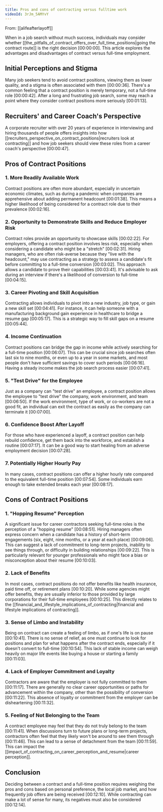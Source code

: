 ```yaml
---
title: Pros and cons of contracting versus fulltime work
videoId: 3rJm_5AMYvY
---
```


From: [[alifeafterlayoff]] <br/> 

When in a job search without much success, individuals may consider whether [[the_pitfalls_of_contract_offers_over_full_time_positions|going the contract route]] is the right decision <a class="yt-timestamp" data-t="00:00:00">[00:00:00]</a>. This article explores the advantages and disadvantages of contract versus full-time employment.

## Initial Perceptions and Stigma

Many job seekers tend to avoid contract positions, viewing them as lower quality, and a stigma is often associated with them <a class="yt-timestamp" data-t="00:00:36">[00:00:36]</a>. There's a common feeling that a contract position is merely temporary, not a full-time role <a class="yt-timestamp" data-t="00:00:42">[00:00:42]</a>. After a long and frustrating job search, some may reach a point where they consider contract positions more seriously <a class="yt-timestamp" data-t="00:01:13">[00:01:13]</a>.

## Recruiters' and Career Coach's Perspective

A corporate recruiter with over 20 years of experience in interviewing and hiring thousands of people offers insights into how [[recruiters_perspective_on_contract_positions|recruiters look at contracting]] and how job seekers should view these roles from a career coach's perspective <a class="yt-timestamp" data-t="00:00:47">[00:00:47]</a>.

## Pros of Contract Positions

### 1. More Readily Available Work
Contract positions are often more abundant, especially in uncertain economic climates, such as during a pandemic when companies are apprehensive about adding permanent headcount <a class="yt-timestamp" data-t="00:01:38">[00:01:38]</a>. This means a higher likelihood of being considered for a contract role due to their prevalence <a class="yt-timestamp" data-t="00:02:16">[00:02:16]</a>.

### 2. Opportunity to Demonstrate Skills and Reduce Employer Risk
Contract roles provide an opportunity to showcase skills <a class="yt-timestamp" data-t="00:02:22">[00:02:22]</a>. For employers, offering a contract position involves less risk, especially when considering a candidate who might be a "stretch" <a class="yt-timestamp" data-t="00:02:31">[00:02:31]</a>. Hiring managers, who are often risk-averse because they "live with the headcount," may use contracting as a strategy to assess a candidate's fit before committing to a full-time conversion <a class="yt-timestamp" data-t="00:03:02">[00:03:02]</a>. This approach allows a candidate to prove their capabilities <a class="yt-timestamp" data-t="00:03:41">[00:03:41]</a>. It's advisable to ask during an interview if there's a likelihood of conversion to full-time <a class="yt-timestamp" data-t="00:04:15">[00:04:15]</a>.

### 3. Career Pivoting and Skill Acquisition
Contracting allows individuals to pivot into a new industry, job type, or gain a new skill set <a class="yt-timestamp" data-t="00:04:41">[00:04:41]</a>. For instance, it can help someone with a manufacturing background gain experience in healthcare to bridge a resume gap <a class="yt-timestamp" data-t="00:05:17">[00:05:17]</a>. This is a strategic way to fill skill gaps on a resume <a class="yt-timestamp" data-t="00:05:44">[00:05:44]</a>.

### 4. Income Continuation
Contract positions can bridge the gap in income while actively searching for a full-time position <a class="yt-timestamp" data-t="00:06:07">[00:06:07]</a>. This can be crucial since job searches often last six to nine months, or even up to a year in some markets, and most people don't have sufficient savings to cover such periods <a class="yt-timestamp" data-t="00:06:16">[00:06:16]</a>. Having a steady income makes the job search process easier <a class="yt-timestamp" data-t="00:07:41">[00:07:41]</a>.

### 5. "Test Drive" for the Employee
Just as a company can "test drive" an employee, a contract position allows the employee to "test drive" the company, work environment, and team <a class="yt-timestamp" data-t="00:06:50">[00:06:50]</a>. If the work environment, type of work, or co-workers are not a good fit, an individual can exit the contract as easily as the company can terminate it <a class="yt-timestamp" data-t="00:07:00">[00:07:00]</a>.

### 6. Confidence Boost After Layoff
For those who have experienced a layoff, a contract position can help rebuild confidence, get them back into the workforce, and establish a routine <a class="yt-timestamp" data-t="00:07:17">[00:07:17]</a>. It can be a good way to start healing from an adverse employment decision <a class="yt-timestamp" data-t="00:07:28">[00:07:28]</a>.

### 7. Potentially Higher Hourly Pay
In many cases, contract positions can offer a higher hourly rate compared to the equivalent full-time position <a class="yt-timestamp" data-t="00:07:54">[00:07:54]</a>. Some individuals earn enough to take extended breaks each year <a class="yt-timestamp" data-t="00:08:17">[00:08:17]</a>.

## Cons of Contract Positions

### 1. "Hopping Resume" Perception
A significant issue for career contractors seeking full-time roles is the perception of a "hopping resume" <a class="yt-timestamp" data-t="00:08:51">[00:08:51]</a>. Hiring managers often express concern when a candidate has a history of short-term engagements (six, eight, nine months, or a year at each place) <a class="yt-timestamp" data-t="00:09:06">[00:09:06]</a>. This can suggest a lack of commitment to long-term projects, inability to see things through, or difficulty in building relationships <a class="yt-timestamp" data-t="00:09:22">[00:09:22]</a>. This is particularly relevant for younger professionals who might face a bias or misconception about their resume <a class="yt-timestamp" data-t="00:10:03">[00:10:03]</a>.

### 2. Lack of Benefits
In most cases, contract positions do not offer benefits like health insurance, paid time off, or retirement plans <a class="yt-timestamp" data-t="00:10:20">[00:10:20]</a>. While some agencies might offer benefits, they are usually inferior to those provided by large corporations for their full-time employees <a class="yt-timestamp" data-t="00:10:25">[00:10:25]</a>. This directly relates to the [[financial_and_lifestyle_implications_of_contracting|financial and lifestyle implications of contracting]].

### 3. Sense of Limbo and Instability
Being on contract can create a feeling of limbo, as if one's life is on pause <a class="yt-timestamp" data-t="00:10:41">[00:10:41]</a>. There is no sense of relief, as one must continue to look for positions and plan for what happens after the contract ends, especially if it doesn't convert to full-time <a class="yt-timestamp" data-t="00:10:54">[00:10:54]</a>. This lack of stable income can weigh heavily on major life events like buying a house or starting a family <a class="yt-timestamp" data-t="00:11:03">[00:11:03]</a>.

### 4. Lack of Employer Commitment and Loyalty
Contractors are aware that the employer is not fully committed to them <a class="yt-timestamp" data-t="00:11:17">[00:11:17]</a>. There are generally no clear career opportunities or paths for advancement within the company, other than the possibility of conversion <a class="yt-timestamp" data-t="00:11:22">[00:11:22]</a>. This absence of loyalty or commitment from the employer can be disheartening <a class="yt-timestamp" data-t="00:11:32">[00:11:32]</a>.

### 5. Feeling of Not Belonging to the Team
A contract employee may feel that they do not truly belong to the team <a class="yt-timestamp" data-t="00:11:41">[00:11:41]</a>. When discussions turn to future plans or long-term projects, contractors often feel that they likely won't be around to see them through <a class="yt-timestamp" data-t="00:11:46">[00:11:46]</a>. This can lead to a sense of detachment from the team <a class="yt-timestamp" data-t="00:11:59">[00:11:59]</a>. This can impact the [[impact_of_contracting_on_career_perception_and_resume|career perception]].

## Conclusion
Deciding between a contract and a full-time position requires weighing the pros and cons based on personal preference, the local job market, and how frequently job offers are being received <a class="yt-timestamp" data-t="00:12:10">[00:12:10]</a>. While contracting can make a lot of sense for many, its negatives must also be considered <a class="yt-timestamp" data-t="00:12:14">[00:12:14]</a>.